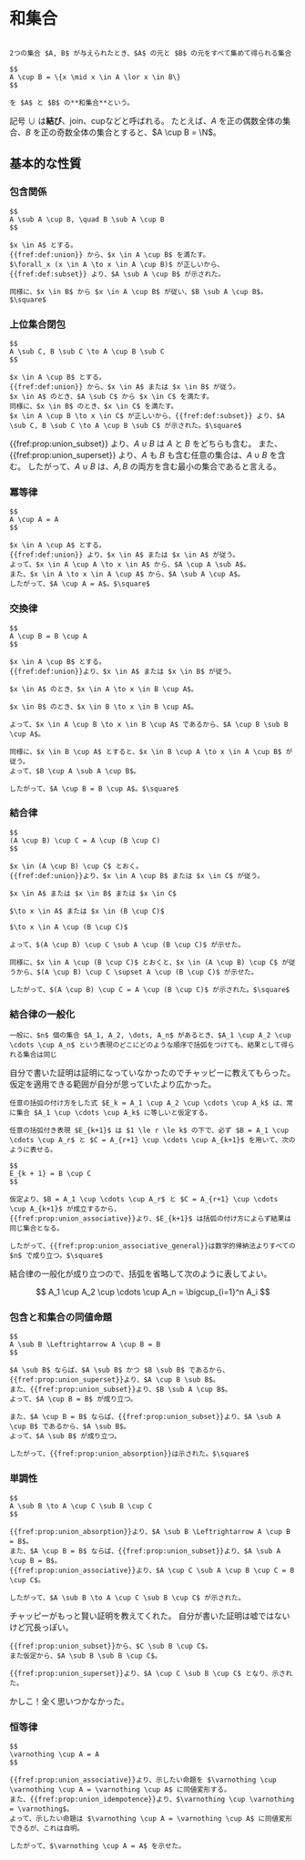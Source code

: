# 和集合

```admonish title="{{def}}{def:union}[和集合]"

2つの集合 $A, B$ が与えられたとき、$A$ の元と $B$ の元をすべて集めて得られる集合

$$
A \cup B = \{x \mid x \in A \lor x \in B\}
$$

を $A$ と $B$ の**和集合**という。
```

記号 $\cup$ は**結び**、join、cupなどと呼ばれる。
たとえば、$A$ を正の偶数全体の集合、$B$ を正の奇数全体の集合とすると、$A \cup B = \N$。

## 基本的な性質

### 包含関係

```admonish title="{{prop}}{prop:union_subset}[和集合の包含関係]"
$$
A \sub A \cup B, \quad B \sub A \cup B
$$
```

```admonish tip title="{{fref:prop:union_subset}} の証明" collapsible=true
$x \in A$ とする。
{{fref:def:union}} から、$x \in A \cup B$ を満たす。
$\forall_x (x \in A \to x \in A \cup B)$ が正しいから、{{fref:def:subset}} より、$A \sub A \cup B$ が示された。

同様に、$x \in B$ から $x \in A \cup B$ が従い、$B \sub A \cup B$。$\square$
```

### 上位集合閉包

```admonish title="{{prop}}{prop:union_superset}[和集合の上位集合閉包]"
$$
A \sub C, B \sub C \to A \cup B \sub C
$$
```

```admonish tip title="{{fref:prop:union_superset}} の証明" collapsible=true
$x \in A \cup B$ とする。
{{fref:def:union}} から、$x \in A$ または $x \in B$ が従う。
$x \in A$ のとき、$A \sub C$ から $x \in C$ を満たす。
同様に、$x \in B$ のとき、$x \in C$ を満たす。
$x \in A \cup B \to x \in C$ が正しいから、{{fref:def:subset}} より、$A \sub C, B \sub C \to A \cup B \sub C$ が示された。$\square$
```

{{fref:prop:union_subset}} より、$A \cup B$ は $A$ と $B$ をどちらも含む。
また、{{fref:prop:union_superset}} より、$A$ も $B$ も含む任意の集合は、$A \cup B$ を含む。
したがって、$A \cup B$ は、$A, B$ の両方を含む最小の集合であると言える。

### 冪等律

```admonish title="{{prop}}{prop:union_idempotence}[和集合の冪等律]"
$$
A \cup A = A
$$
```

```admonish tip title="{{fref:prop:union_idempotence}} の証明" collapsible=true
$x \in A \cup A$ とする。
{{fref:def:union}} より、$x \in A$ または $x \in A$ が従う。
よって、$x \in A \cup A \to x \in A$ から、$A \cup A \sub A$。
また、$x \in A \to x \in A \cup A$ から、$A \sub A \cup A$。
したがって、$A \cup A = A$。$\square$
```

### 交換律

```admonish title="{{prop}}{prop:union_commutative}[和集合の交換律]"
$$
A \cup B = B \cup A
$$
```

```admonish tip title="{{fref:prop:union_commutative}} の証明" collapsible=true
$x \in A \cup B$ とする。
{{fref:def:union}}より、$x \in A$ または $x \in B$ が従う。

$x \in A$ のとき、$x \in A \to x \in B \cup A$。

$x \in B$ のとき、$x \in B \to x \in B \cup A$。

よって、$x \in A \cup B \to x \in B \cup A$ であるから、$A \cup B \sub B \cup A$。

同様に、$x \in B \cup A$ とすると、$x \in B \cup A \to x \in A \cup B$ が従う。
よって、$B \cup A \sub A \cup B$。

したがって、$A \cup B = B \cup A$。$\square$
```

### 結合律

```admonish title="{{prop}}{prop:union_associative}[和集合の結合律]"
$$
(A \cup B) \cup C = A \cup (B \cup C)
$$
```

```admonish tip title="{{fref:prop:union_associative}} の証明" collapsible=true
$x \in (A \cup B) \cup C$ とおく。
{{fref:def:union}}より、$x \in A \cup B$ または $x \in C$ が従う。

$x \in A$ または $x \in B$ または $x \in C$

$\to x \in A$ または $x \in (B \cup C)$

$\to x \in A \cup (B \cup C)$

よって、$(A \cup B) \cup C \sub A \cup (B \cup C)$ が示せた。

同様に、$x \in A \cup (B \cup C)$ とおくと、$x \in (A \cup B) \cup C$ が従うから、$(A \cup B) \cup C \supset A \cup (B \cup C)$ が示せた。

したがって、$(A \cup B) \cup C = A \cup (B \cup C)$ が示された。$\square$
```

### 結合律の一般化

```admonish title="{{prop}}{prop:union_associative_general}[和集合の結合律の一般化]"
一般に、$n$ 個の集合 $A_1, A_2, \dots, A_n$ があるとき、$A_1 \cup A_2 \cup \cdots \cup A_n$ という表現のどこにどのような順序で括弧をつけても、結果として得られる集合は同じ
```

自分で書いた証明は証明になっていなかったのでチャッピーに教えてもらった。
仮定を適用できる範囲が自分が思っていたより広かった。

```admonish tip title="{{fref:prop:union_associative_general}} の証明" collapsible=true
任意の括弧の付け方をした式 $E_k = A_1 \cup A_2 \cup \cdots \cup A_k$ は、常に集合 $A_1 \cup \cdots \cup A_k$ に等しいと仮定する。

任意の括弧付き表現 $E_{k+1}$ は $1 \le r \le k$ の下で、必ず $B = A_1 \cup \cdots \cup A_r$ と $C = A_{r+1} \cup \cdots \cup A_{k+1}$ を用いて、次のように表せる。

$$
E_{k + 1} = B \cup C
$$

仮定より、$B = A_1 \cup \cdots \cup A_r$ と $C = A_{r+1} \cup \cdots \cup A_{k+1}$ が成立するから、
{{fref:prop:union_associative}}より、$E_{k+1}$ は括弧の付け方によらず結果は同じ集合となる。

したがって、{{fref:prop:union_associative_general}}は数学的帰納法よりすべての $n$ で成り立つ。$\square$
```

結合律の一般化が成り立つので、括弧を省略して次のように表してよい。

$$
A_1 \cup A_2 \cup \cdots \cup A_n = \bigcup_{i=1}^n A_i
$$

### 包含と和集合の同値命題

```admonish title="{{prop}}{prop:union_absorption}[包含と和集合の同値命題]"
$$
A \sub B \Leftrightarrow A \cup B = B
$$
```

```admonish tip title="{{fref:prop:union_absorption}} の証明" collapsible=true
$A \sub B$ ならば、$A \sub B$ かつ $B \sub B$ であるから、
{{fref:prop:union_superset}}より、$A \cup B \sub B$。
また、{{fref:prop:union_subset}}より、$B \sub A \cup B$。
よって、$A \cup B = B$ が成り立つ。

また、$A \cup B = B$ ならば、{{fref:prop:union_subset}}より、$A \sub A \cup B$ であるから、$A \sub B$。
よって、$A \sub B$ が成り立つ。

したがって、{{fref:prop:union_absorption}}は示された。$\square$
```

### 単調性

```admonish title="{{prop}}{prop:union_monotonicity}[和集合の単調性]"
$$
A \sub B \to A \cup C \sub B \cup C
$$
```

```admonish tip title="{{fref:prop:union_monotonicity}} の証明" collapsible=true
{{fref:prop:union_absorption}}より、$A \sub B \Leftrightarrow A \cup B = B$。
また、$A \cup B = B$ ならば、{{fref:prop:union_subset}}より、$A \sub A \cup B = B$。
{{fref:prop:union_associative}}より、$A \cup C \sub A \cup B \cup C = B \cup C$。

したがって、$A \sub B \to A \cup C \sub B \cup C$ が示された。
```

チャッピーがもっと賢い証明を教えてくれた。
自分が書いた証明は嘘ではないけど冗長っぽい。

```admonish tip title="{{fref:prop:union_monotonicity}} の証明② " collapsible=true
{{fref:prop:union_subset}}から、$C \sub B \cup C$。
また仮定から、$A \sub B \sub B \cup C$。

{{fref:prop:union_superset}}より、$A \cup C \sub B \cup C$ となり、示された。
```

かしこ！全く思いつかなかった。

### 恒等律

```admonish title="{{prop}}{prop:union_identity}[和集合の恒等律]"
$$
\varnothing \cup A = A
$$
```

```admonish tip title="{{fref:prop:union_identity}} の証明" collapsible=true
{{fref:prop:union_associative}}より、示したい命題を $\varnothing \cup \varnothing \cup A = \varnothing \cup A$ に同値変形する。
また、{{fref:prop:union_idempotence}}より、$\varnothing \cup \varnothing = \varnothing$。
よって、示したい命題は $\varnothing \cup A = \varnothing \cup A$ に同値変形できるが、これは自明。

したがって、$\varnothing \cup A = A$ を示せた。
```
